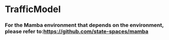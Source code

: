 # TrafficModel

### For the Mamba environment that depends on the environment, please refer to:https://github.com/state-spaces/mamba
